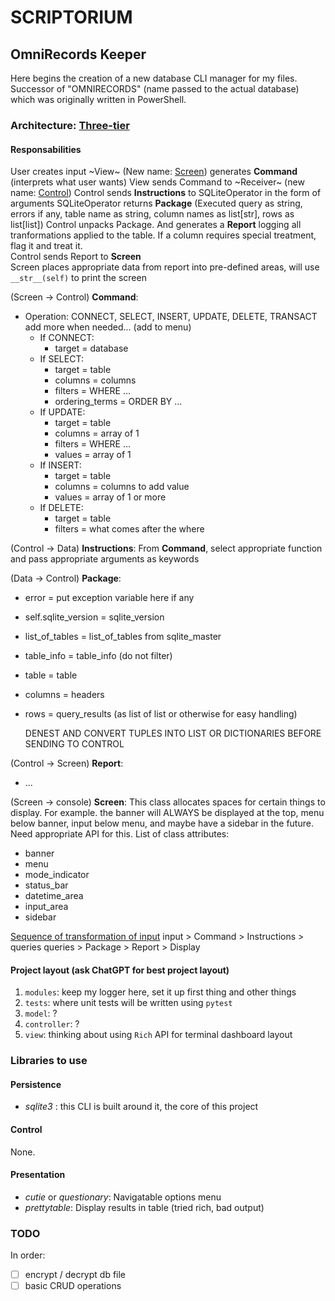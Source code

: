# SCRIPTORIUM

## OmniRecords Keeper

Here begins the creation of a new database CLI manager for my files. Successor of "OMNIRECORDS" (name passed to the actual database) which was originally written in PowerShell.

### **Architecture**: [Three-tier](https://en.wikipedia.org/wiki/Multitier_architecture#Three-tier_architecture])

#### Responsabilities

User creates input 
~View~ (New name: <u>Screen</u>) generates **Command** (interprets what user wants) 
View sends Command to ~Receiver~ (new name: <u>Control</u>) 
Control sends **Instructions** to SQLiteOperator in the form of arguments 
SQLiteOperator returns **Package** (Executed query as string, errors if any, table name as string, column names as list[str], rows as list[list]) 
Control unpacks Package. And generates a **Report** logging all tranformations applied to the table. If a column requires special treatment, flag it and treat it.  
Control sends Report to **Screen**  
Screen places appropriate data from report into pre-defined areas, will use `__str__(self)` to print the screen   

(Screen -> Control) **Command**:
- Operation: CONNECT, SELECT, INSERT, UPDATE, DELETE, TRANSACT add more when needed... (add to menu)
  - If CONNECT:
    - target = database
  - If SELECT:
    - target = table
    - columns = columns
    - filters = WHERE ...
    - ordering_terms = ORDER BY ...
  - If UPDATE:
    - target = table
    - columns = array of 1
    - filters = WHERE ...
    - values = array of 1
  - If INSERT:
    - target = table
    - columns = columns to add value
    - values = array of 1 or more
  - If DELETE:
    - target = table
    - filters = what comes after the where

(Control -> Data) **Instructions**:
    From **Command**, select appropriate function and pass appropriate arguments as keywords
  
(Data -> Control) **Package**:
- error = put exception variable here if any
- self.sqlite_version = sqlite_version
- list_of_tables = list_of_tables from sqlite_master
- table_info = table_info (do not filter)
- table = table
- columns = headers
- rows = query_results (as list of list or otherwise for easy handling)
  
    DENEST AND CONVERT TUPLES INTO LIST OR DICTIONARIES BEFORE SENDING TO CONTROL

(Control -> Screen) **Report**:
- ...

(Screen -> console) **Screen**:
This class allocates spaces for certain things to display.
For example. the banner will ALWAYS  be displayed at the top,
menu below banner, input below menu, and maybe have a sidebar in the future.
Need appropriate API for this.
List of class attributes:
- banner
- menu
- mode_indicator
- status_bar
- datetime_area
- input_area
- sidebar

<u>Sequence of transformation of input</u>
input > Command > Instructions > queries
queries > Package > Report > Display

#### Project layout (ask ChatGPT for best project layout)

1. `modules`: keep my logger here, set it up first thing and other things
2. `tests`: where unit tests will be written using `pytest`
3. `model`: ?
4. `controller`: ?
5. `view`: thinking about using `Rich` API for terminal dashboard layout

### Libraries to use

#### Persistence

- *sqlite3* : this CLI is built around it, the core of this project

#### Control

None.

#### Presentation

- *cutie* or *questionary*: Navigatable options menu
- *prettytable*: Display results in table (tried rich, bad output)

### TODO

In order:

- [ ] encrypt / decrypt db file
- [ ] basic CRUD operations
